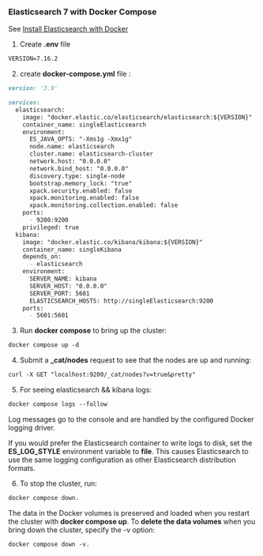 ### Elasticsearch 7 with Docker Compose

See [Install Elasticsearch with Docker](https://www.elastic.co/guide/en/elasticsearch/reference/7.17/docker.html)

1. Create **.env** file
```markdown
VERSION=7.16.2
```
2. create **docker-compose.yml** file :
```markdown
version: '3.9'
```
```markdown
services:
  elasticsearch:
    image: "docker.elastic.co/elasticsearch/elasticsearch:${VERSION}"
    container_name: singleElasticsearch
    environment:
      ES_JAVA_OPTS: "-Xms1g -Xmx1g"
      node.name: elasticsearch
      cluster.name: elasticsearch-cluster
      network.host: "0.0.0.0"
      network.bind_host: "0.0.0.0"
      discovery.type: single-node
      bootstrap.memory_lock: "true"
      xpack.security.enabled: false
      xpack.monitoring.enabled: false
      xpack.monitoring.collection.enabled: false
    ports:
      - 9200:9200
    privileged: true
  kibana:
    image: "docker.elastic.co/kibana/kibana:${VERSION}"
    container_name: singleKibana
    depends_on:
      - elasticsearch
    environment:
      SERVER_NAME: kibana
      SERVER_HOST: "0.0.0.0"
      SERVER_PORT: 5601
      ELASTICSEARCH_HOSTS: http://singleElasticsearch:9200
    ports:
      - 5601:5601
```
3. Run **docker compose** to bring up the cluster:

```markdown
docker compose up -d
```
4. Submit a **_cat/nodes** request to see that the nodes are up and running:
```markdown
curl -X GET "localhost:9200/_cat/nodes?v=true&pretty"
```
5. For seeing elasticsearch && kibana logs:
```markdown
docker compose logs --follow
```
Log messages go to the console and are handled by the configured Docker logging driver.

If you would prefer the Elasticsearch container to write logs to disk, set the **ES_LOG_STYLE** environment variable to **file**. This causes Elasticsearch to use the same logging configuration as other Elasticsearch distribution formats.

6. To stop the cluster, run: 
```markdown 
docker compose down. 
```
The data in the Docker volumes is preserved and loaded when you restart the cluster with **docker compose up**. To **delete the data volumes** when you bring down the cluster, specify the -v option:
```markdown
docker compose down -v.
```

